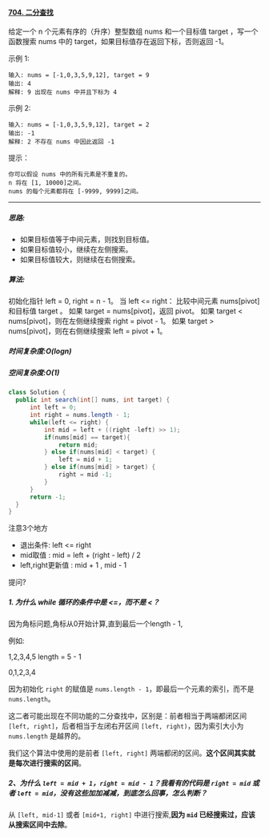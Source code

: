 #### [704. 二分查找](https://leetcode-cn.com/problems/binary-search/)

给定一个 n 个元素有序的（升序）整型数组 nums 和一个目标值 target  ，写一个函数搜索 nums 中的 target，如果目标值存在返回下标，否则返回 -1。

示例 1:

```
输入: nums = [-1,0,3,5,9,12], target = 9
输出: 4
解释: 9 出现在 nums 中并且下标为 4
```

示例 2:

```
输入: nums = [-1,0,3,5,9,12], target = 2
输出: -1
解释: 2 不存在 nums 中因此返回 -1
```


提示：

```
你可以假设 nums 中的所有元素是不重复的。
n 将在 [1, 10000]之间。
nums 的每个元素都将在 [-9999, 9999]之间。
```



---

##### 思路:

- 如果目标值等于中间元素，则找到目标值。
- 如果目标值较小，继续在左侧搜索。
- 如果目标值较大，则继续在右侧搜索。

##### 算法:

初始化指针 left = 0, right = n - 1。
当 left <= right：
比较中间元素 nums[pivot] 和目标值 target 。
如果 target = nums[pivot]，返回 pivot。
如果 target < nums[pivot]，则在左侧继续搜索 right = pivot - 1。
如果 target > nums[pivot]，则在右侧继续搜索 left = pivot + 1。

##### 时间复杂度:O(logn)

##### 空间复杂度:O(1)

```Java
class Solution {
  public int search(int[] nums, int target) {
      int left = 0;
      int right = nums.length - 1;
      while(left <= right) {
          int mid = left + ((right -left) >> 1);
          if(nums[mid] == target){
              return mid;
          } else if(nums[mid] < target) {
              left = mid + 1;
          } else if(nums[mid] > target) {
              right = mid -1;
          }
      }
      return -1;
  }
}
```

注意3个地方

- 退出条件: left <= right 
- mid取值 : mid = left + (right - left)  / 2
- left,right更新值 : mid + 1 , mid  -  1 

提问?

##### 1. 为什么 while 循环的条件中是 <=，而不是 <？

因为角标问题,角标从0开始计算,直到最后一个length - 1,

例如:

1,2,3,4,5   length = 5 - 1

0,1,2,3,4   

因为初始化 `right` 的赋值是 `nums.length - 1`，即最后一个元素的索引，而不是 `nums.length`。

这二者可能出现在不同功能的二分查找中，区别是：前者相当于两端都闭区间 `[left, right]`，后者相当于左闭右开区间 `[left, right)`，因为索引大小为 `nums.length` 是越界的。

我们这个算法中使用的是前者 `[left, right]` 两端都闭的区间。**这个区间其实就是每次进行搜索的区间**。

##### 2、为什么 `left = mid + 1`，`right = mid - 1`？我看有的代码是 `right = mid` 或者 `left = mid`，没有这些加加减减，到底怎么回事，怎么判断？

从 `[left, mid-1]` 或者 `[mid+1, right]` 中进行搜索,**因为 `mid` 已经搜索过，应该从搜索区间中去除**。